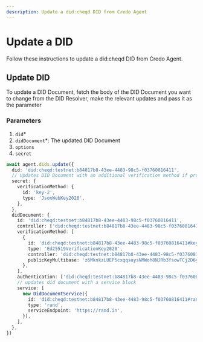 ```yaml
---
description: Update a did:cheqd DID from Credo Agent
---
```


# Update a DID

Follow these instructions to update a did:cheqd DID from Credo Agent.

## Update DID

To update a DID Document, fetch the body of the DID Document you want to change from the DID Resolver, make the relevant updates and pass it as the parameter

### **Parameters**[**​**](https://credo.js.org/guides/tutorials/cheqd#parameters-1)

1. `did`\*
2. `didDocument`\*: The updated DID Document
3. `options`
4. `secret`

```typescript
await agent.dids.update({
  did: 'did:cheqd:testnet:b84817b8-43ee-4483-98c5-f03760816411',
  // Updates DID Document with an additional verification method if provided
  secret: {
    verificationMethod: {
      id: 'key-2',
      type: 'JsonWebKey2020',
    },
  },
  didDocument: {
    id: 'did:cheqd:testnet:b84817b8-43ee-4483-98c5-f03760816411',
    controller: ['did:cheqd:testnet:b84817b8-43ee-4483-98c5-f03760816411'],
    verificationMethod: [
      {
        id: 'did:cheqd:testnet:b84817b8-43ee-4483-98c5-f03760816411#key-1',
        type: 'Ed25519VerificationKey2020',
        controller: 'did:cheqd:testnet:b84817b8-43ee-4483-98c5-f03760816411',
        publicKeyMultibase: 'z6MknkzLUEP5cxqqsaysNMWoh8NJRb3YsowTCj2D6yhwyEdj',
      },
    ],
    authentication: ['did:cheqd:testnet:b84817b8-43ee-4483-98c5-f03760816411#key-1'],
    // updates did document with a service block
    service: [
      new DidDocumentService({
        id: 'did:cheqd:testnet:b84817b8-43ee-4483-98c5-f03760816411#rand',
        type: 'rand',
        serviceEndpoint: 'https://rand.in',
      }),
    ],
  },
})
```
